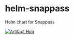 # helm-snappass
Helm chart for Snappass

[![Artifact Hub](https://img.shields.io/endpoint?url=https://artifacthub.io/badge/repository/snappass)](https://artifacthub.io/packages/search?repo=snappass)
